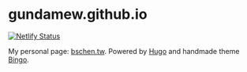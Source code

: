 # gundamew.github.io

[![Netlify Status](https://api.netlify.com/api/v1/badges/ae56967c-5e62-48d3-9a46-a3381b1ae7f6/deploy-status)](https://app.netlify.com/sites/brave-noether-1e0e87/deploys)

My personal page: [bschen.tw](https://bschen.tw/). Powered by [Hugo](https://gohugo.io/) and handmade theme [Bingo](https://themes.gohugo.io/hugo-bingo/).
